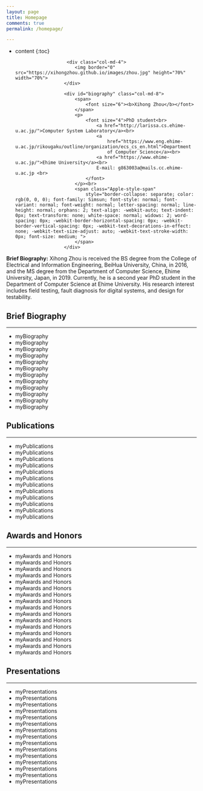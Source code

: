```yaml
---
layout: page
title: Homepage
comments: true
permalink: /homepage/

---
```

* content
{:toc}

                         <div class="col-md-4">
                            <img border="0" src="https://xihongzhou.github.io/images/zhou.jpg" height="70%" width="70%">
                        </div>

                        <div id="biography" class="col-md-8">
                            <span>
                                <font size="6"><b>Xihong Zhou</b></font>
                            </span>
                            <p>
                                <font size="4">PhD student<br>
                                    <a href="http://larissa.cs.ehime-u.ac.jp/">Computer System Laboratory</a><br>
                                    <a
                                        href="https://www.eng.ehime-u.ac.jp/rikougaku/outline/organization/ecs_cs_en.html">Department
                                        of Computer Science</a><br>
                                    <a href="https://www.ehime-u.ac.jp/">Ehime University</a><br>
                                    E-mail: g863003a@mails.cc.ehime-u.ac.jp <br>
                                </font>
                            </p><br>
                            <span class="Apple-style-span"
                                style="border-collapse: separate; color: rgb(0, 0, 0); font-family: Simsun; font-style: normal; font-variant: normal; font-weight: normal; letter-spacing: normal; line-height: normal; orphans: 2; text-align: -webkit-auto; text-indent: 0px; text-transform: none; white-space: normal; widows: 2; word-spacing: 0px; -webkit-border-horizontal-spacing: 0px; -webkit-border-vertical-spacing: 0px; -webkit-text-decorations-in-effect: none; -webkit-text-size-adjust: auto; -webkit-text-stroke-width: 0px; font-size: medium; ">
                            </span>
                        </div>


**Brief Biography:** Xihong Zhou is received the BS degree from the College of Electrical and Information Engineering, BeiHua University, China, in 2016, and the MS degree from the Department of Computer Science, Ehime University, Japan, in 2019. Currently, he is a second year PhD student in the Department of Computer Science at Ehime University. His research interest includes field testing, fault diagnosis for digital systems, and design for testability.
## Brief Biography

---

- myBiography
- myBiography
- myBiography
- myBiography
- myBiography
- myBiography
- myBiography
- myBiography
- myBiography
- myBiography
- myBiography
- myBiography

## Publications

---

- myPublications
- myPublications
- myPublications
- myPublications
- myPublications
- myPublications
- myPublications
- myPublications
- myPublications
- myPublications
- myPublications
- myPublications

## Awards and Honors

---

- myAwards and Honors
- myAwards and Honors
- myAwards and Honors
- myAwards and Honors
- myAwards and Honors
- myAwards and Honors
- myAwards and Honors
- myAwards and Honors
- myAwards and Honors
- myAwards and Honors
- myAwards and Honors
- myAwards and Honors
- myAwards and Honors
- myAwards and Honors
- myAwards and Honors
- myAwards and Honors

## Presentations

---

- myPresentations
- myPresentations
- myPresentations
- myPresentations
- myPresentations
- myPresentations
- myPresentations
- myPresentations
- myPresentations
- myPresentations
- myPresentations
- myPresentations
- myPresentations
- myPresentations
- myPresentations
